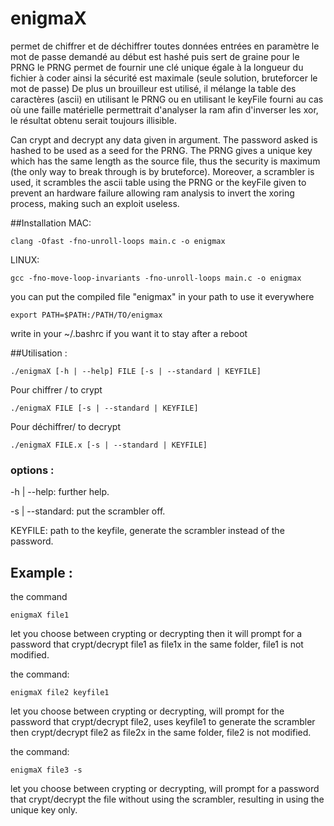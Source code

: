 enigmaX
=====
permet de chiffrer et de déchiffrer toutes données entrées en paramètre
le mot de passe demandé au début est hashé puis sert de graine pour le PRNG
le PRNG permet de fournir une clé unique égale à la longueur du fichier à coder
ainsi la sécurité est maximale (seule solution, bruteforcer le mot de passe)
De plus un brouilleur est utilisé, il mélange la table des caractères (ascii)
en utilisant le PRNG ou en utilisant le keyFile fourni au cas où une faille
matérielle permettrait d'analyser la ram afin d'inverser les xor, le résultat
obtenu serait toujours illisible.

Can crypt and decrypt any data given in argument. The password asked is hashed
to be used as a seed for the PRNG. The PRNG gives a unique key
which has the same length as the source file, thus the security is maximum
(the only way to break through is by bruteforce). Moreover, a scrambler is used,
it scrambles the ascii table using the PRNG or the keyFile given to prevent
an hardware failure allowing ram analysis to invert the xoring process, making
such an exploit useless.


##Installation
MAC:
```
clang -Ofast -fno-unroll-loops main.c -o enigmax
```

LINUX:
```
gcc -fno-move-loop-invariants -fno-unroll-loops main.c -o enigmax
```

you can put the compiled file "enigmax" in your path to use it everywhere
```
export PATH=$PATH:/PATH/TO/enigmax
```
write in your ~/.bashrc if you want it to stay after a reboot

##Utilisation :

```
./enigmaX [-h | --help] FILE [-s | --standard | KEYFILE]
```

Pour chiffrer / to crypt
```
./enigmaX FILE [-s | --standard | KEYFILE]
```
Pour déchiffrer/ to decrypt
```
./enigmaX FILE.x [-s | --standard | KEYFILE]
```

### options :

-h | --help:
  further help.
  
-s | --standard:
  put the scrambler off.
  
KEYFILE:
  path to the keyfile, generate the scrambler instead of the password.


## Example :

the command 

```
enigmaX file1
```

let you choose between crypting or decrypting then it will prompt for a password that crypt/decrypt file1 as file1x in the same folder, file1 is not modified.

the command:

```
enigmaX file2 keyfile1
```

let you choose between crypting or decrypting, will prompt for the password that crypt/decrypt file2, uses keyfile1 to generate the scrambler then crypt/decrypt file2 as file2x in the same folder, file2 is not modified.

the command:

```
enigmaX file3 -s
```

let you choose between crypting or decrypting, will prompt for a password that crypt/decrypt the file without using the scrambler, resulting in using the unique key only.
